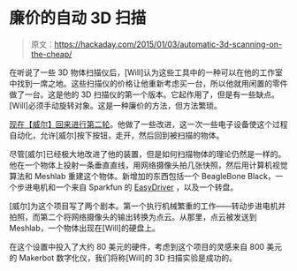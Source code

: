 # 廉价的自动 3D 扫描

> 原文：<https://hackaday.com/2015/01/03/automatic-3d-scanning-on-the-cheap/>

在听说了一些 3D 物体扫描仪后，[Will]认为这些工具中的一种可以在他的工作室中找到一席之地。这些扫描仪的价格让他重新考虑买一台，所以他就用闲置的零件做了一台。这是他的 3D 扫描仪的第一个版本。它起作用了，但是有一些缺点。[Will]必须手动旋转对象。这是一种廉价的方法，但方法繁琐。

[现在【威尔】回来进行第二轮](https://will-forfang.squarespace.com/3d-scanning-digitizing-on-the-cheap-2/)。他做了一些改进，这一次一些电子设备使这个过程自动化，允许[威尔]按下按钮，走开，然后回到被扫描的物体。

尽管[威尔]已经极大地改进了他的装置，但是如何扫描物体的理论仍然是一样的。他在一个物体上投射一条垂直直线，用网络摄像头拍几张快照，然后用计算机视觉算法和 Meshlab 重建这个物体。新增加的东西包括一个 BeagleBone Black，一个步进电机和一个来自 Sparkfun 的 [EasyDriver](https://www.sparkfun.com/products/13226) ，以及一个转盘。

[威尔]为这个项目写了两个剧本。第一个执行机械繁重的工作——转动步进电机并拍照，而第二个将网络摄像头的输出转换为点云。从那里，点云被发送到 Meshlab，一个物体出现在[Will]的硬盘上。

在这个设置中投入了大约 80 美元的硬件，考虑到这个项目的灵感来自 800 美元的 Makerbot 数字化仪，我们将称[Will]的 3D 扫描实验是成功的。